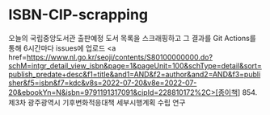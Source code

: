 # ISBN-CIP-scrapping
오늘의 국립중앙도서관 출판예정 도서 목록을 스크래핑하고
그 결과를 Git Actions를 통해 6시간마다 issues에 업로드
<a href=https://www.nl.go.kr/seoji/contents/S80100000000.do?schM=intgr_detail_view_isbn&page=1&pageUnit=100&schType=detail&sort=publish_predate+desc&f1=title&and1=AND&f2=author&and2=AND&f3=publisher&f5=isbn&f7=kdc&v8s=2022-07-20&v8e=2022-07-20&ebookYn=N&isbn=9791191317091&cipId=228810172%2C>[종이책] 854. 제3차 광주광역시 기후변화적응대책 세부시행계획 수립 연구</a><br/>

